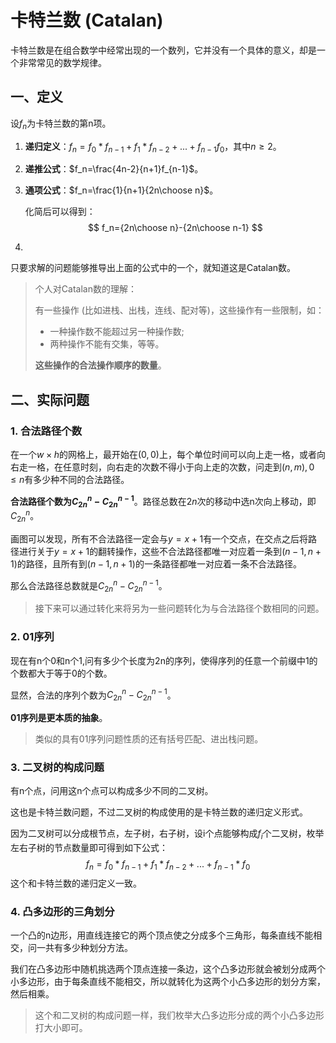 # 卡特兰数 (Catalan)

卡特兰数是在组合数学中经常出现的一个数列，它并没有一个具体的意义，却是一个非常常见的数学规律。

## 一、定义

设$f_n$为卡特兰数的第n项。

1. **递归定义**：$f_n=f_0*f_{n-1}+f_1*f_{n-2}+...+f_{n-1}f_0$，其中$n\ge 2$。

2. **递推公式**：$f_n=\frac{4n-2}{n+1}f_{n-1}$。

3. **通项公式**：$f_n=\frac{1}{n+1}{2n\choose n}$。

   化简后可以得到：
   $$
   f_n={2n\choose n}-{2n\choose n-1}
   $$

4. 

只要求解的问题能够推导出上面的公式中的一个，就知道这是Catalan数。

> 个人对Catalan数的理解：
>
> 有一些操作 (比如进栈、出栈，连线、配对等)，这些操作有一些限制，如：
>
> + 一种操作数不能超过另一种操作数;
> + 两种操作不能有交集，等等。
>
> **这些操作的合法操作顺序的数量**。



## 二、实际问题

### 1. 合法路径个数

在一个$w\times h$的网格上，最开始在$(0, 0)$上，每个单位时间可以向上走一格，或者向右走一格，在任意时刻，向右走的次数不得小于向上走的次数，问走到$(n, m),0\le n$有多少种不同的合法路径。

**合法路径个数为$C_{2n}^n-C_{2n}^{n-1}$**。路径总数在$2n$次的移动中选n次向上移动，即$C_{2n}^n$。

画图可以发现，所有不合法路径一定会与$y=x+1$有一个交点，在交点之后将路径进行关于$y=x+1$的翻转操作，这些不合法路径都唯一对应着一条到$(n-1,n+1)$的路径，且所有到$(n-1,n+1)$的一条路径都唯一对应着一条不合法路径。

那么合法路径总数就是$C_{2n}^n-C_{2n}^{n-1}$。

> 接下来可以通过转化来将另为一些问题转化为与合法路径个数相同的问题。



### 2. 01序列

现在有n个0和n个1,问有多少个长度为2n的序列，使得序列的任意一个前缀中1的个数都大于等于0的个数。

显然，合法的序列个数为$C_{2n}^n-C_{2n}^{n-1}$。

**01序列是更本质的抽象**。

> 类似的具有01序列问题性质的还有括号匹配、进出栈问题。



### 3. 二叉树的构成问题

有n个点，问用这n个点可以构成多少不同的二叉树。

这也是卡特兰数问题，不过二叉树的构成使用的是卡特兰数的递归定义形式。

因为二叉树可以分成根节点，左子树，右子树，设i个点能够构成$f_i$个二叉树，枚举左右子树的节点数量即可得到如下公式：
$$
f_n=f_0*f_{n-1}+f_1*f_{n-2}+...+f_{n-1}*f_0
$$
这个和卡特兰数的递归定义一致。



### 4. 凸多边形的三角划分

一个凸的n边形，用直线连接它的两个顶点使之分成多个三角形，每条直线不能相交，问一共有多少种划分方法。

我们在凸多边形中随机挑选两个顶点连接一条边，这个凸多边形就会被划分成两个小多边形，由于每条直线不能相交，所以就转化为这两个小凸多边形的划分方案，然后相乘。

> 这个和二叉树的构成问题一样，我们枚举大凸多边形分成的两个小凸多边形打大小即可。





